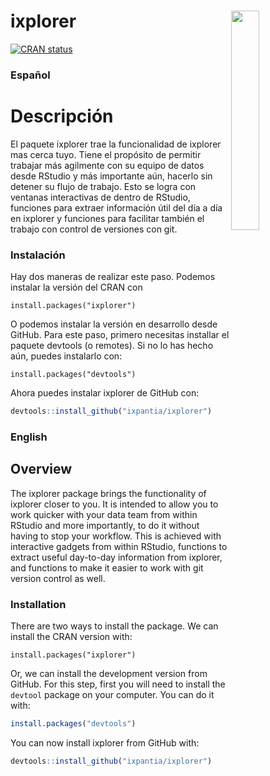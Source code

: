 
<!-- README.md is generated from README.Rmd. Please edit that file -->

# ixplorer <a><img src="https://storage.googleapis.com/ix-paquetes-internos/logo-ixplorer.png" align="right" width="30%"></a>

<!-- badges: start -->

[![CRAN
status](https://www.r-pkg.org/badges/version/ixplorer)](https://cran.r-project.org/package=ixplorer)
<!-- badges: end -->

### Español

# Descripción

El paquete ixplorer trae la funcionalidad de ixplorer mas cerca tuyo.
Tiene el propósito de permitir trabajar más agilmente con su equipo de
datos desde RStudio y más importante aún, hacerlo sin detener su flujo
de trabajo. Esto se logra con ventanas interactivas de dentro de
RStudio, funciones para extraer información útil del día a día en
ixplorer y funciones para facilitar también el trabajo con control de
versiones con git.

### Instalación

Hay dos maneras de realizar este paso. Podemos instalar la versión del
CRAN con

    install.packages("ixplorer")

O podemos instalar la versión en desarrollo desde GitHub. Para este
paso, primero necesitas installar el paquete devtools (o remotes). Si no
lo has hecho aún, puedes instalarlo con:

    install.packages("devtools")

Ahora puedes instalar ixplorer de GitHub con:

``` r
devtools::install_github("ixpantia/ixplorer")
```

### English

## Overview

The ixplorer package brings the functionality of ixplorer closer to you.
It is intended to allow you to work quicker with your data team from
within RStudio and more importantly, to do it without having to stop
your workflow. This is achieved with interactive gadgets from within
RStudio, functions to extract useful day-to-day information from
ixplorer, and functions to make it easier to work with git version
control as well.

### Installation

There are two ways to install the package. We can install the CRAN
version with:

    install.packages("ixplorer")

Or, we can install the development version from GitHub. For this step,
first you will need to install the `devtool` package on your computer.
You can do it with:

``` r
install.packages("devtools")
```

You can now install ixplorer from GitHub with:

``` r
devtools::install_github("ixpantia/ixplorer")
```
